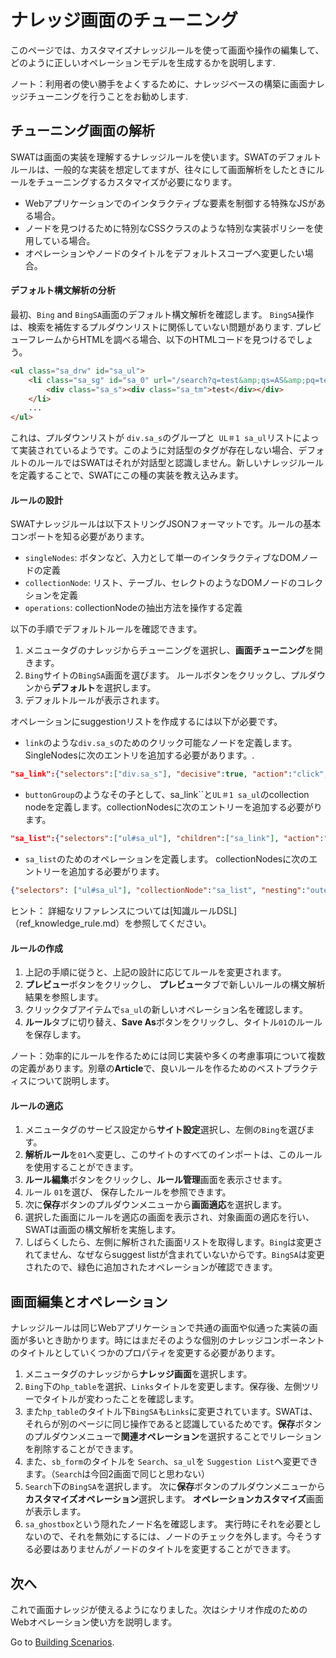 ナレッジ画面のチューニング
===

このページでは、カスタマイズナレッジルールを使って画面や操作の編集して、どのように正しいオペレーションモデルを生成するかを説明します. 

ノート：利用者の使い勝手をよくするために、ナレッジベースの構築に画面ナレッジチューニングを行うことをお勧めします.

チューニング画面の解析
---

SWATは画面の実装を理解するナレッジルールを使います。SWATのデフォルトルールは、一般的な実装を想定してますが、往々にして画面解析をしたときにルールをチューニングするカスタマイズが必要になります。

* Webアプリケーションでのインタラクティブな要素を制御する特殊なJSがある場合。
* ノードを見つけるために特別なCSSクラスのような特別な実装ポリシーを使用している場合。
* オペレーションやノードのタイトルをデフォルトスコープへ変更したい場合。

#### デフォルト構文解析の分析

最初、`Bing` and `BingSA`画面のデフォルト構文解析を確認します。 `BingSA`操作は、検索を補佐するプルダウンリストに関係していない問題があります. プレビューフレームからHTMLを調べる場合、以下のHTMLコードを見つけるでしょう。

```html
<ul class="sa_drw" id="sa_ul">
	<li class="sa_sg" id="sa_0" url="/search?q=test&amp;qs=AS&amp;pq=test&amp;sc=8-4&amp;sp=1&amp;cvid=ae5d962746e843548572eca8e570130f&amp;FORM=QBLH" query="test" nav="sb_form_q;;sa_1;" stype="AS" hc="1" h="ID=autosuggest,5003.1" _ctf="sa_si_T" _ct="sa_0">
		<div class="sa_s"><div class="sa_tm">test</div></div>
	</li>
	...
</ul>
```

これは、プルダウンリストが `div.sa_s`のグループと` UL＃1 sa_ul`リストによって実装されているようです。このように対話型のタグが存在しない場合、デフォルトのルールではSWATはそれが対話型と認識しません。新しいナレッジルールを定義することで、SWATにこの種の実装を教え込みます。


#### ルールの設計

SWATナレッジルールは以下ストリングJSONフォーマットです。ルールの基本コンポートを知る必要があります。

* `singleNodes`: ボタンなど、入力として単一のインタラクティブなDOMノードの定義
* `collectionNode`: リスト、テーブル、セレクトのようなDOMノードのコレクションを定義
* `operations`: collectionNodeの抽出方法を操作する定義

以下の手順でデフォルトルールを確認できます。

1. メニュータグのナレッジからチューニングを選択し、**画面チューニング**を開きます。
2. `Bing`サイトの`BingSA`画面を選びます。 ルールボタンをクリックし、プルダウンから**デフォルト**を選択します。
3. デフォルトルールが表示されます。

オペレーションにsuggestionリストを作成するには以下が必要です。

* `link`のような`div.sa_s`のためのクリック可能なノードを定義します。SingleNodesに次のエントリを追加する必要があります。.
```json
"sa_link":{"selectors":["div.sa_s"], "decisive":true, "action":"click", "label":"link", "locator":"link"}, 
```
* `buttonGroup`のようなその子として、sa_link``と`UL＃1 sa_ul`のcollection nodeを定義します。collectionNodesに次のエントリーを追加する必要がります。
```json
"sa_list":{"selectors":["ul#sa_ul"], "children":["sa_link"], "action":"or"},
```
* `sa_list`のためのオペレーションを定義します。 collectionNodesに次のエントリーを追加する必要がります。
```json
{"selectors": ["ul#sa_ul"], "collectionNode":"sa_list", "nesting":"outer"},
```

ヒント： 詳細なリファレンスについては[知識ルールDSL]（ref_knowledge_rule.md）を参照してください。

#### ルールの作成

1. 上記の手順に従うと、上記の設計に応じてルールを変更されます。 
2. **プレビュー**ボタンをクリックし、 **プレビュー**タブで新しいルールの構文解析結果を参照します。
3. クリックタブアイテムで`sa_ul`の新しいオペレーション名を確認します。 
4. **ルール**タブに切り替え、**Save As**ボタンをクリックし、タイトル`01`のルールを保存します。

ノート：効率的にルールを作るためには同じ実装や多くの考慮事項について複数の定義があります。別章の**Article**で、良いルールを作るためのベストプラクティスについて説明します。

#### ルールの適応

1. メニュータグのサービス設定から**サイト設定**選択し、左側の`Bing`を選びます。
2. **解析ルール**を`01`へ変更し、このサイトのすべてのインポートは、このルールを使用することができます。
3. **ルール編集**ボタンをクリックし、**ルール管理**画面を表示させます。
4. ルール `01`を選び、 保存したルールを参照できます。
5. 次に**保存**ボタンのプルダウンメニューから**画面適応**を選択します。
6. 選択した画面にルールを適応の画面を表示され、対象画面の適応を行い、SWATは画面の構文解析を実施します。
7. しばらくしたら、左側に解析された画面リストを取得します。`Bing`は変更されてません、なぜならsuggest listが含まれていないからです。`BingSA`は変更されたので、緑色に追加されたオペレーションが確認できます。

画面編集とオペレーション
---

ナレッジルールは同じWebアプリケーションで共通の画面や似通った実装の画面が多いとき助かります。時にはまだそのような個別のナレッジコンポーネントのタイトルとしていくつかのプロパティを変更する必要があります。

1. メニュータグのナレッジから**ナレッジ画面**を選択します。
2. `Bing`下の`hp_table`を選択、`Links`タイトルを変更します。保存後、左側ツリーでタイトルが変わったことを確認します。
3. また`hp_table`のタイトル下`BingSA`も`Links`に変更されています。SWATは、それらが別のページに同じ操作であると認識しているためです。**保存**ボタンのプルダウンメニューで**関連オペレーション**を選択することでリレーションを削除することができます。
4. また、`sb_form`のタイトルを `Search`、`sa_ul`を `Suggestion List`へ変更できます。（`Search`は今回2画面で同じと思わない）
5. `Search`下の`BingSA`を選択します。 次に**保存**ボタンのプルダウンメニューから **カスタマイズオペレーション**選択します。 **オペレーションカスタマイズ**画面が表示します。
6. `sa_ghostbox`という隠れたノード名を確認します。 実行時にそれを必要としないので、それを無効にするには、ノードのチェックを外します。今そうする必要はありませんがノードのタイトルを変更することができます。

次へ
----

これで画面ナレッジが使えるようになりました。次はシナリオ作成のためのWebオペレーション使い方を説明します。

Go to [Building Scenarios](guide_scenarios.md).